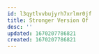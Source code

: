 ```yaml
---
id: l3qytlvvbujyrh7xrlmr0jf
title: Stronger Version Of
desc: ''
updated: 1670207786821
created: 1670207786821
---
```

